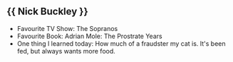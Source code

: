 ## {{ Nick Buckley }}

- Favourite TV Show: The Sopranos
- Favourite Book: Adrian Mole: The Prostrate Years
- One thing I learned today: How much of a fraudster my cat is. It's been fed, but always wants more food.

